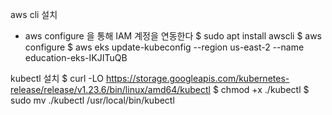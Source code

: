 aws cli 설치
- aws configure 을 통해 IAM 계정을 연동한다
$ sudo apt install awscli
$ aws configure
$ aws eks update-kubeconfig --region us-east-2 --name education-eks-IKJITuQB
 
kubectl 설치
   $  curl -LO https://storage.googleapis.com/kubernetes-release/release/v1.23.6/bin/linux/amd64/kubectl
   $  chmod +x ./kubectl
   $  sudo mv ./kubectl /usr/local/bin/kubectl

